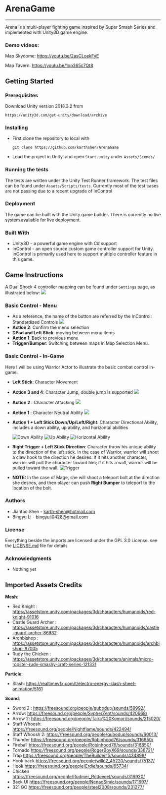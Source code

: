 # ArenaGame
-------------
Arena is a multi-player fighting game inspired by Super Smash Series and implemented with Unity3D game engine.

### Demo videos: ###

Map Skydome: https://youtu.be/2asCLoekFyE

Map Tavern:  https://youtu.be/1op365c7Qt8

## Getting Started ##

### Prerequisites ###
Download Unity version 2018.3.2 from 
```
https://unity3d.com/get-unity/download/archive
```
### Installing ###
- First clone the repository to local with 

	```
	git clone https://github.com/karthshen/ArenaGame
	```
- Load the project in Unity, and open `Start.unity` under `Assets/Scenes/`

### Running the tests ###
The tests are written under the Unity Test Runner framework. The test files can be found under `Assets/Scripts/tests`. Currently most of the test cases are not passing due to a recent upgrade of InControl

### Deployment ###
The game can be built with the Unity game builder. There is currently no live system available for live deployment.

### Built With ###
- Unity3D - a powerful game engine with C# support
- InControl - an open source custom game controller support for Unity. InControl is primarily used here to support multiple controller feature in this game.

## Game Instructions ##
A Dual Shock 4 controller mapping can be found under `Settings` page, as illustrated below:
![](https://i.imgur.com/s9m6nGO.png)

### Basic Control - Menu ###
- As a reference, the name of the button are referred by the InControl: Standardized Controls 
![](http://www.gallantgames.com/assets/InControl/Controller-ebf136616887bd7fe67bc086d8e672716ddd6e1c8194f39d7b4fb908b1d0b86d.png)
- **Action 2**: Confirm the menu selection
- **DPad and Left Stick**: moving between menu items
- **Action 1**: Back to previous menu
- **Trigger/Bumper**: Switching between maps in Map Selection Menu.

### Basic Control - In-Game ###
Here I will be using Warrior Actor to illustrate the basic combat control in-game.

- **Left Stick**: Character Movement 
- **Action 3 and 4**: Character Jump, double jump is supported
![](https://i.imgur.com/uYxRseO.gif)

- **Action 2** : Character Attacking
![](https://i.imgur.com/xUcGMvy.gif)

- **Action 1** : Character Neutral Ability
![](https://i.imgur.com/cQlhpy1.gif)
- **Action 1 + Left Stick Down/Up/Left/Right**: Character Directional Ability, includes a down ability, up ability, and horizontal abilities

	![Down Ability](https://i.imgur.com/Xd6a2ta.gif)
	![Up Ability](https://i.imgur.com/16WSCaB.gif)
	![Horizontal Ability](https://i.imgur.com/w7788lu.gif)

- **Right Trigger + Left Stick Direction**: Character throw his unique ability to the direction of the left stick. In the case of Warrior, warrior will shoot a claw hook to the direction he desires. If it hits another character, warrior will pull the character toward him; if it hits a wall, warrior will be pulled toward the wall.
![Trigger](https://i.imgur.com/Xl2MOYb.gif)

- **NOTE:** In the case of Mage, she will shoot a teleport bolt at the direction she desires, and then player can push **Right Bumper** to teleport to the location of the bolt.

### Authors ###
- Jiantao Shen - karth-shen@hotmail.com
- Bingyu Li - bingyuli0428@gmail.com

### License ###
Everything beside the imports are licensed under the GPL 3.0 License. see the [LICENSE.md](LICENSE.md) file for details

### Acknowledgments ###
- Nothing yet

## Imported Assets Credits ##
**Mesh**:
- Red Knight : https://assetstore.unity.com/packages/3d/characters/humanoids/red-knight-91016
- Castle Guard Archer : https://assetstore.unity.com/packages/3d/characters/humanoids/castle-guard-archer-86932
- Archbishop : https://assetstore.unity.com/packages/3d/characters/humanoids/archbishop-87005
- Rudy the Chicken : https://assetstore.unity.com/packages/3d/characters/animals/micro-rooster-rudy-smashy-craft-series-121331

**Particle**:

- Slash: https://realtimevfx.com/t/electro-energy-slash-sheet-animation/5161

**Sound**:

- Sword 2 : https://freesound.org/people/qubodup/sounds/59992/
- Arrow: https://freesound.org/people/SypherZent/sounds/420668/
- Arrow 2: https://freesound.org/people/Taira%20Komori/sounds/215020/
- Staff Whoosh: https://freesound.org/people/Nightflame/sounds/422494/
- Staff Whoosh 2: https://freesound.org/people/qubodup/sounds/60013/
- Thunder https://freesound.org/people/Robinhood76/sounds/316850/
- Fireball https://freesound.org/people/Robinhood76/sounds/316850/
- Tornado https://freesound.org/people/RogerBoyX69/sounds/338721/
- Trap https://freesound.org/people/TheBuilder15/sounds/434898/
- Hook back https://freesound.org/people/willc2_45220/sounds/75137/
- Hook https://freesound.org/people/Erdie/sounds/65734/
- Chicken https://freesound.org/people/Rudmer_Rotteveel/sounds/316920/
- Back UI https://freesound.org/people/NenadSimic/sounds/171697/
- 321 GO https://freesound.org/people/steel2008/sounds/231277/

